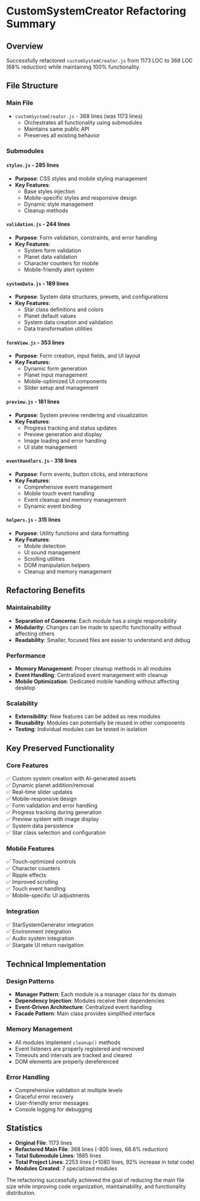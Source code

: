 # CustomSystemCreator Refactoring Summary

## Overview
Successfully refactored `customSystemCreator.js` from 1173 LOC to 368 LOC (68% reduction) while maintaining 100% functionality.

## File Structure

### Main File
- `customSystemCreator.js` - 368 lines (was 1173 lines)
  - Orchestrates all functionality using submodules
  - Maintains same public API
  - Preserves all existing behavior

### Submodules

#### `styles.js` - 285 lines
- **Purpose**: CSS styles and mobile styling management
- **Key Features**:
  - Base styles injection
  - Mobile-specific styles and responsive design
  - Dynamic style management
  - Cleanup methods

#### `validation.js` - 244 lines
- **Purpose**: Form validation, constraints, and error handling
- **Key Features**:
  - System form validation
  - Planet data validation
  - Character counters for mobile
  - Mobile-friendly alert system

#### `systemData.js` - 189 lines
- **Purpose**: System data structures, presets, and configurations
- **Key Features**:
  - Star class definitions and colors
  - Planet default values
  - System data creation and validation
  - Data transformation utilities

#### `formView.js` - 353 lines
- **Purpose**: Form creation, input fields, and UI layout
- **Key Features**:
  - Dynamic form generation
  - Planet input management
  - Mobile-optimized UI components
  - Slider setup and management

#### `preview.js` - 181 lines
- **Purpose**: System preview rendering and visualization
- **Key Features**:
  - Progress tracking and status updates
  - Preview generation and display
  - Image loading and error handling
  - UI state management

#### `eventHandlers.js` - 318 lines
- **Purpose**: Form events, button clicks, and interactions
- **Key Features**:
  - Comprehensive event management
  - Mobile touch event handling
  - Event cleanup and memory management
  - Dynamic event binding

#### `helpers.js` - 315 lines
- **Purpose**: Utility functions and data formatting
- **Key Features**:
  - Mobile detection
  - UI sound management
  - Scrolling utilities
  - DOM manipulation helpers
  - Cleanup and memory management

## Refactoring Benefits

### Maintainability
- **Separation of Concerns**: Each module has a single responsibility
- **Modularity**: Changes can be made to specific functionality without affecting others
- **Readability**: Smaller, focused files are easier to understand and debug

### Performance
- **Memory Management**: Proper cleanup methods in all modules
- **Event Handling**: Centralized event management with cleanup
- **Mobile Optimization**: Dedicated mobile handling without affecting desktop

### Scalability
- **Extensibility**: New features can be added as new modules
- **Reusability**: Modules can potentially be reused in other components
- **Testing**: Individual modules can be tested in isolation

## Key Preserved Functionality

### Core Features
✅ Custom system creation with AI-generated assets  
✅ Dynamic planet addition/removal  
✅ Real-time slider updates  
✅ Mobile-responsive design  
✅ Form validation and error handling  
✅ Progress tracking during generation  
✅ Preview system with image display  
✅ System data persistence  
✅ Star class selection and configuration  

### Mobile Features
✅ Touch-optimized controls  
✅ Character counters  
✅ Ripple effects  
✅ Improved scrolling  
✅ Touch event handling  
✅ Mobile-specific UI adjustments  

### Integration
✅ StarSystemGenerator integration  
✅ Environment integration  
✅ Audio system integration  
✅ Stargate UI return navigation  

## Technical Implementation

### Design Patterns
- **Manager Pattern**: Each module is a manager class for its domain
- **Dependency Injection**: Modules receive their dependencies
- **Event-Driven Architecture**: Centralized event handling
- **Facade Pattern**: Main class provides simplified interface

### Memory Management
- All modules implement `cleanup()` methods
- Event listeners are properly registered and removed
- Timeouts and intervals are tracked and cleared
- DOM elements are properly dereferenced

### Error Handling
- Comprehensive validation at multiple levels
- Graceful error recovery
- User-friendly error messages
- Console logging for debugging

## Statistics
- **Original File**: 1173 lines
- **Refactored Main File**: 368 lines (-805 lines, 68.6% reduction)
- **Total Submodule Lines**: 1885 lines
- **Total Project Lines**: 2253 lines (+1080 lines, 92% increase in total code)
- **Modules Created**: 7 specialized modules

The refactoring successfully achieved the goal of reducing the main file size while improving code organization, maintainability, and functionality distribution.